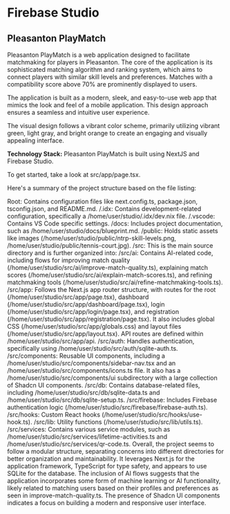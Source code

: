 # Firebase Studio

## Pleasanton PlayMatch

Pleasanton PlayMatch is a web application designed to facilitate matchmaking for players in Pleasanton. The core of the application is its sophisticated matching algorithm and ranking system, which aims to connect players with similar skill levels and preferences. Matches with a compatibility score above 70% are prominently displayed to users.

The application is built as a modern, sleek, and easy-to-use web app that mimics the look and feel of a mobile application. This design approach ensures a seamless and intuitive user experience.

The visual design follows a vibrant color scheme, primarily utilizing vibrant green, light gray, and bright orange to create an engaging and visually appealing interface.

**Technology Stack:**
Pleasanton PlayMatch is built using NextJS and Firebase Studio.

To get started, take a look at src/app/page.tsx.



Here's a summary of the project structure based on the file listing:

Root: Contains configuration files like next.config.ts, package.json, tsconfig.json, and README.md.
/.idx: Contains development-related configuration, specifically a /home/user/studio/.idx/dev.nix file.
/.vscode: Contains VS Code specific settings.
/docs: Includes project documentation, such as /home/user/studio/docs/blueprint.md.
/public: Holds static assets like images (/home/user/studio/public/ntrp-skill-levels.png, /home/user/studio/public/tennis-court.jpg).
/src: This is the main source directory and is further organized into:
/src/ai: Contains AI-related code, including flows for improving match quality (/home/user/studio/src/ai/improve-match-quality.ts), explaining match scores (/home/user/studio/src/ai/explain-match-scores.ts), and refining matchmaking tools (/home/user/studio/src/ai/refine-matchmaking-tools.ts).
/src/app: Follows the Next.js app router structure, with routes for the root (/home/user/studio/src/app/page.tsx), dashboard (/home/user/studio/src/app/dashboard/page.tsx), login (/home/user/studio/src/app/login/page.tsx), and registration (/home/user/studio/src/app/registration/page.tsx). It also includes global CSS (/home/user/studio/src/app/globals.css) and layout files (/home/user/studio/src/app/layout.tsx). API routes are defined within /home/user/studio/src/app/api.
/src/auth: Handles authentication, specifically using /home/user/studio/src/auth/sqlite-auth.ts.
/src/components: Reusable UI components, including a /home/user/studio/src/components/sidebar-nav.tsx and an /home/user/studio/src/components/icons.ts file. It also has a /home/user/studio/src/components/ui subdirectory with a large collection of Shadcn UI components.
/src/db: Contains database-related files, including /home/user/studio/src/db/sqlite-data.ts and /home/user/studio/src/db/sqlite-setup.ts.
/src/firebase: Includes Firebase authentication logic (/home/user/studio/src/firebase/firebase-auth.ts).
/src/hooks: Custom React hooks (/home/user/studio/src/hooks/use-hook.ts).
/src/lib: Utility functions (/home/user/studio/src/lib/utils.ts).
/src/services: Contains various service modules, such as /home/user/studio/src/services/lifetime-activities.ts and /home/user/studio/src/services/qr-code.ts.
Overall, the project seems to follow a modular structure, separating concerns into different directories for better organization and maintainability. It leverages Next.js for the application framework, TypeScript for type safety, and appears to use SQLite for the database. The inclusion of AI flows suggests that the application incorporates some form of machine learning or AI functionality, likely related to matching users based on their profiles and preferences as seen in improve-match-quality.ts. The presence of Shadcn UI components indicates a focus on building a modern and responsive user interface.